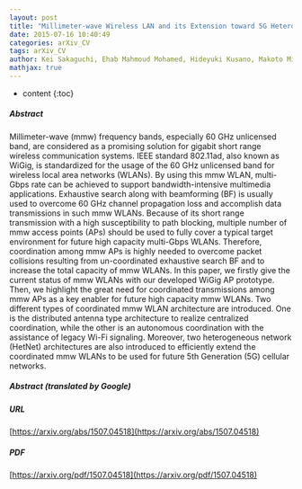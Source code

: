 ```yaml
---
layout: post
title: "Millimeter-wave Wireless LAN and its Extension toward 5G Heterogeneous Networks"
date: 2015-07-16 10:40:49
categories: arXiv_CV
tags: arXiv_CV
author: Kei Sakaguchi, Ehab Mahmoud Mohamed, Hideyuki Kusano, Makoto Mizukami, Shinichi Miyamoto, Roya Rezagah, Koji Takinami, Kazuaki Takahashi, Naganori Shirakata, Hailan Peng, Toshiaki Yamamoto, Shinobu Namba
mathjax: true
---
```


* content
{:toc}

##### Abstract
Millimeter-wave (mmw) frequency bands, especially 60 GHz unlicensed band, are considered as a promising solution for gigabit short range wireless communication systems. IEEE standard 802.11ad, also known as WiGig, is standardized for the usage of the 60 GHz unlicensed band for wireless local area networks (WLANs). By using this mmw WLAN, multi-Gbps rate can be achieved to support bandwidth-intensive multimedia applications. Exhaustive search along with beamforming (BF) is usually used to overcome 60 GHz channel propagation loss and accomplish data transmissions in such mmw WLANs. Because of its short range transmission with a high susceptibility to path blocking, multiple number of mmw access points (APs) should be used to fully cover a typical target environment for future high capacity multi-Gbps WLANs. Therefore, coordination among mmw APs is highly needed to overcome packet collisions resulting from un-coordinated exhaustive search BF and to increase the total capacity of mmw WLANs. In this paper, we firstly give the current status of mmw WLANs with our developed WiGig AP prototype. Then, we highlight the great need for coordinated transmissions among mmw APs as a key enabler for future high capacity mmw WLANs. Two different types of coordinated mmw WLAN architecture are introduced. One is the distributed antenna type architecture to realize centralized coordination, while the other is an autonomous coordination with the assistance of legacy Wi-Fi signaling. Moreover, two heterogeneous network (HetNet) architectures are also introduced to efficiently extend the coordinated mmw WLANs to be used for future 5th Generation (5G) cellular networks.

##### Abstract (translated by Google)


##### URL
[https://arxiv.org/abs/1507.04518](https://arxiv.org/abs/1507.04518)

##### PDF
[https://arxiv.org/pdf/1507.04518](https://arxiv.org/pdf/1507.04518)

